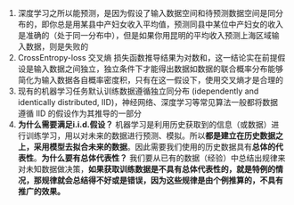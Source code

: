 1. 深度学习之所以能预测，是因为假设了输入数据空间和待预测数据空间是同分布的，即你总是用某县中产妇女收入平均值，预测同县中某位中产妇女的收入是准确的（处于同一分布中），但是如果你用昆明的平均收入预测上海区域输入数据，则是失败的
2. CrossEntropy-loss 交叉熵 损失函数推导结果为对数和，这一结论实在前提假设是输入数据之间独立，独立条件下才能得出数据如数据的联合概率分布能够简化为输入数据各自概率密度积，只有在这一假设下，使用交叉熵才是合理的
3. 现有的机器学习任务默认训练数据遵循独立同分布 (idependently and identically distributed, IID)，神经网络、深度学习等常见算法一般都将数据遵循 IID 的假设作为其推导的一部分
4. **为什么需要满足i.i.d.假设？**  机器学习是利用历史获取到的信息（或数据）进行训练学习，用以对未来的数据进行预测、模拟。所以**都是建立在历史数据之上，采用模型去拟合未来的数据**。因此需要我们使用的历史数据具有**总体的代表性**。**为什么要有总体代表性？** 我们要从已有的数据（经验）中总结出规律来对未知数据做决策，**如果获取训练数据是不具有总体代表性的，就是特例的情况，那规律就会总结得不好或是错误，因为这些规律是由个例推算的，不具有推广的效果。**